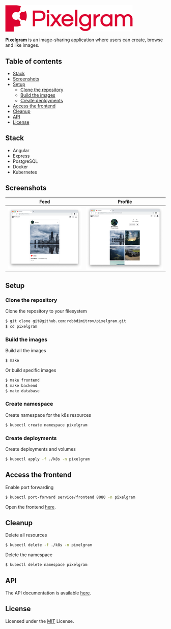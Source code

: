 <img src="docs/img/logo.png" alt="Pixelgram Logo" width="400"/>

**Pixelgram** is an image-sharing application where users can create, 
browse and like images.

## Table of contents

- [Stack](#stack)
- [Screenshots](#screenshots)
- [Setup](#setup)
  - [Clone the repository](#clone-the-repository)
  - [Build the images](#build-the-images)
  - [Create deployments](#create-deployments)
- [Access the frontend](#access-the-frontend)
- [Cleanup](#cleanup)
- [API](#api)
- [License](#license)

## Stack

- Angular
- Express
- PostgreSQL
- Docker
- Kubernetes

## Screenshots

| Feed | Profile |
| --- | --- |
| [![Screenshot of feed screen](/docs/img/01_feed.png)](/docs/img/01_feed.png) | [![Screenshot of profile screen](/docs/img/02_profile.png)](/docs/img/02_profile.png) |

## Setup

### Clone the repository

Clone the repository to your filesystem

```sh
$ git clone git@github.com:robbdimitrov/pixelgram.git
$ cd pixelgram
```

### Build the images

Build all the images

```sh
$ make
```

Or build specific images

```sh
$ make frontend
$ make backend
$ make database
```

### Create namespace

Create namespace for the k8s resources

```sh
$ kubectl create namespace pixelgram
```

### Create deployments

Create deployments and volumes

```sh
$ kubectl apply -f ./k8s -n pixelgram
```

## Access the frontend

Enable port forwarding

```sh
$ kubectl port-forward service/frontend 8080 -n pixelgram
```

Open the frontend [here](http://localhost:8080/).

## Cleanup

Delete all resources

```sh
$ kubectl delete -f ./k8s -n pixelgram
```

Delete the namespace

```sh
$ kubectl delete namespace pixelgram
```

## API

The API documentation is available [here](/docs/API.md).

## License

Licensed under the [MIT](LICENSE) License.
